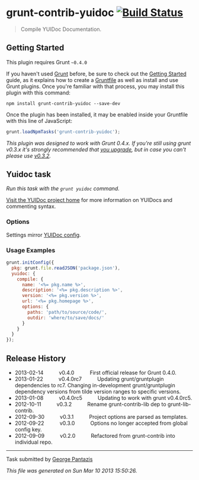 # grunt-contrib-yuidoc [![Build Status](https://secure.travis-ci.org/gruntjs/grunt-contrib-yuidoc.png?branch=master)](http://travis-ci.org/gruntjs/grunt-contrib-yuidoc)

> Compile YUIDoc Documentation.



## Getting Started
This plugin requires Grunt `~0.4.0`

If you haven't used [Grunt](http://gruntjs.com/) before, be sure to check out the [Getting Started](http://gruntjs.com/getting-started) guide, as it explains how to create a [Gruntfile](http://gruntjs.com/sample-gruntfile) as well as install and use Grunt plugins. Once you're familiar with that process, you may install this plugin with this command:

```shell
npm install grunt-contrib-yuidoc --save-dev
```

Once the plugin has been installed, it may be enabled inside your Gruntfile with this line of JavaScript:

```js
grunt.loadNpmTasks('grunt-contrib-yuidoc');
```

*This plugin was designed to work with Grunt 0.4.x. If you're still using grunt v0.3.x it's strongly recommended that [you upgrade](http://gruntjs.com/upgrading-from-0.3-to-0.4), but in case you can't please use [v0.3.2](https://github.com/gruntjs/grunt-contrib-yuidoc/tree/grunt-0.3-stable).*



## Yuidoc task
_Run this task with the `grunt yuidoc` command._

[Visit the YUIDoc project home](http://yui.github.com/yuidoc/) for more information on YUIDocs and commenting syntax.
### Options

Settings mirror [YUIDoc config](http://yui.github.com/yuidoc/args/index.html).
### Usage Examples

```js
grunt.initConfig({
  pkg: grunt.file.readJSON('package.json'),
  yuidoc: {
    compile: {
      name: '<%= pkg.name %>',
      description: '<%= pkg.description %>',
      version: '<%= pkg.version %>',
      url: '<%= pkg.homepage %>',
      options: {
        paths: 'path/to/source/code/',
        outdir: 'where/to/save/docs/'
      }
    }
  }
});
```


## Release History

 * 2013-02-14   v0.4.0   First official release for Grunt 0.4.0.
 * 2013-01-22   v0.4.0rc7   Updating grunt/gruntplugin dependencies to rc7. Changing in-development grunt/gruntplugin dependency versions from tilde version ranges to specific versions.
 * 2013-01-08   v0.4.0rc5   Updating to work with grunt v0.4.0rc5.
 * 2012-10-11   v0.3.2   Rename grunt-contrib-lib dep to grunt-lib-contrib.
 * 2012-09-30   v0.3.1   Project options are parsed as templates.
 * 2012-09-22   v0.3.0   Options no longer accepted from global config key.
 * 2012-09-09   v0.2.0   Refactored from grunt-contrib into individual repo.

---

Task submitted by [George Pantazis](http://georgepantazis.com/)

*This file was generated on Sun Mar 10 2013 15:50:26.*
